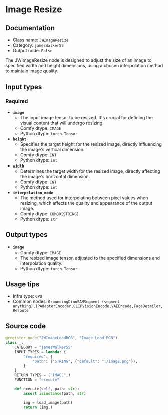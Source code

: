 # Image Resize
## Documentation
- Class name: `JWImageResize`
- Category: `jamesWalker55`
- Output node: `False`

The JWImageResize node is designed to adjust the size of an image to specified width and height dimensions, using a chosen interpolation method to maintain image quality.
## Input types
### Required
- **`image`**
    - The input image tensor to be resized. It's crucial for defining the visual content that will undergo resizing.
    - Comfy dtype: `IMAGE`
    - Python dtype: `torch.Tensor`
- **`height`**
    - Specifies the target height for the resized image, directly influencing the image's vertical dimension.
    - Comfy dtype: `INT`
    - Python dtype: `int`
- **`width`**
    - Determines the target width for the resized image, directly affecting the image's horizontal dimension.
    - Comfy dtype: `INT`
    - Python dtype: `int`
- **`interpolation_mode`**
    - The method used for interpolating between pixel values when resizing, which affects the quality and appearance of the output image.
    - Comfy dtype: `COMBO[STRING]`
    - Python dtype: `str`
## Output types
- **`image`**
    - Comfy dtype: `IMAGE`
    - The resized image tensor, adjusted to the specified dimensions and interpolation quality.
    - Python dtype: `torch.Tensor`
## Usage tips
- Infra type: `GPU`
- Common nodes: `GroundingDinoSAMSegment (segment anything),IPAdapterEncoder,CLIPVisionEncode,VAEEncode,FaceDetailer,Reroute`


## Source code
```python
@register_node("JWImageLoadRGB", "Image Load RGB")
class _:
    CATEGORY = "jamesWalker55"
    INPUT_TYPES = lambda: {
        "required": {
            "path": ("STRING", {"default": "./image.png"}),
        }
    }
    RETURN_TYPES = ("IMAGE",)
    FUNCTION = "execute"

    def execute(self, path: str):
        assert isinstance(path, str)

        img = load_image(path)
        return (img,)

```
